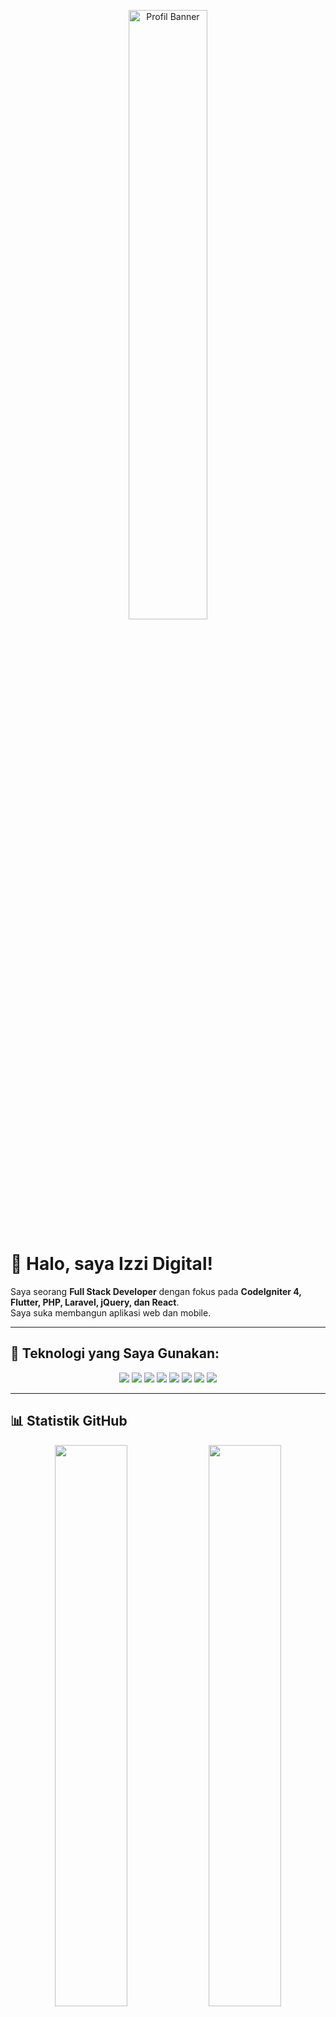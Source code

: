 <!-- Banner Header (Gunakan foto profil sebagai banner) -->
<p align="center">
  <img src="https://github.com/izzi-digital.png" alt="Profil Banner" width="50%" />
</p>

# 👋 Halo, saya Izzi Digital!

Saya seorang **Full Stack Developer** dengan fokus pada **CodeIgniter 4, Flutter, PHP, Laravel, jQuery, dan React**.  
Saya suka membangun aplikasi web dan mobile.

---

## 🚀 Teknologi yang Saya Gunakan:
<div align="center">
  <img src="https://img.shields.io/badge/CodeIgniter_4-orange?style=for-the-badge&logo=codeigniter" />
  <img src="https://img.shields.io/badge/Flutter-02569B?style=for-the-badge&logo=flutter&logoColor=white" />
  <img src="https://img.shields.io/badge/PHP-777BB4?style=for-the-badge&logo=php&logoColor=white" />
  <img src="https://img.shields.io/badge/Laravel-FF2D20?style=for-the-badge&logo=laravel&logoColor=white" />
  <img src="https://img.shields.io/badge/jQuery-0769AD?style=for-the-badge&logo=jquery&logoColor=white" />
  <img src="https://img.shields.io/badge/React-61DAFB?style=for-the-badge&logo=react&logoColor=black" />
  <img src="https://img.shields.io/badge/Bootstrap-7952B3?style=for-the-badge&logo=bootstrap&logoColor=white" />
  <img src="https://img.shields.io/badge/Tailwind_CSS-38B2AC?style=for-the-badge&logo=tailwind-css&logoColor=white" />
</div>

---

## 📊 Statistik GitHub
<div align="center">
  <img src="https://github-readme-stats.vercel.app/api?username=izzi-digital&show_icons=true&theme=tokyonight" width="48%" />
  <img src="https://github-readme-stats.vercel.app/api/top-langs/?username=izzi-digital&layout=compact&theme=tokyonight" width="48%" />
  <img src="https://github-readme-streak-stats.herokuapp.com/?user=izzi-digital&theme=radical" width="48%" />

</div>

---

## 🏆 Pencapaian & Kontribusi
<div align="center">
  <img src="https://github-readme-streak-stats.herokuapp.com/?user=izzi-digital&theme=radical" width="48%" />
  <img src="https://github-profile-trophy.vercel.app/?username=izzi-digital&theme=onedark&row=1&column=4" width="60%" />
</div>

---

## ⌨️ Izzi Digital ✨
<p align="center">
  <img src="https://readme-typing-svg.herokuapp.com?font=Fira+Code&pause=1000&color=F75C7E&width=435&lines=CodeIgniter+%7C+Flutter+%7C+Laravel;Full+Stack+Developer" />
</p>

---

💙 **Terima kasih sudah mampir ke profil saya!** 😊🚀
